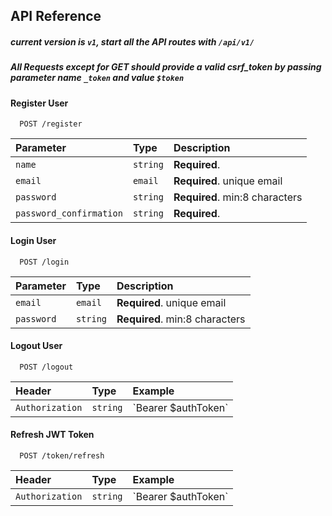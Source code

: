 
## API Reference
##### current version is `v1`, start all the API routes with ``/api/v1/``
#####  All Requests except for GET should provide a valid csrf_token by passing parameter name `_token` and value `$token`
#### Register User

```http
  POST /register
```

| Parameter | Type     | Description                |
| :-------- | :------- | :------------------------- |
| `name` | `string` | **Required**. |
| `email` | `email` | **Required**. unique email |
| `password` | `string` | **Required**. min:8 characters |
| `password_confirmation` | `string` | **Required**.  |
#### Login User

```http
  POST /login
```

| Parameter | Type     | Description                |
| :-------- | :------- | :------------------------- |
| `email` | `email` | **Required**. unique email |
| `password` | `string` | **Required**. min:8 characters |

#### Logout User

```http
  POST /logout
```

| Header| Type     | Example |
| :-------- | :------- | :------------------------- |
| `Authorization` | `string` | \`Bearer $authToken\` |

#### Refresh JWT Token

```http
  POST /token/refresh
```
| Header| Type     | Example |
| :-------- | :------- | :------------------------- |
| `Authorization` | `string` | \`Bearer $authToken\` |



